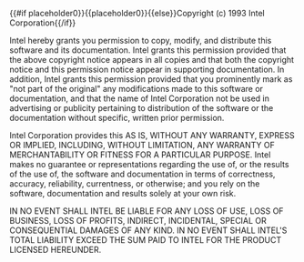 {{#if placeholder0}}{{placeholder0}}{{else}}Copyright (c) 1993 Intel Corporation{{/if}}

Intel hereby grants you permission to copy, modify, and distribute this software and its documentation. Intel grants this permission provided that the above copyright notice appears in all copies and that both the copyright notice and this permission notice appear in supporting documentation. In addition, Intel grants this permission provided that you prominently mark as &quot;not part of the original&quot; any modifications made to this software or documentation, and that the name of Intel Corporation not be used in advertising or publicity pertaining to distribution of the software or the documentation without specific, written prior permission.

Intel Corporation provides this AS IS, WITHOUT ANY WARRANTY, EXPRESS OR IMPLIED, INCLUDING, WITHOUT LIMITATION, ANY WARRANTY OF MERCHANTABILITY OR FITNESS FOR A PARTICULAR PURPOSE. Intel makes no guarantee or representations regarding the use of, or the results of the use of, the software and documentation in terms of correctness, accuracy, reliability, currentness, or otherwise; and you rely on the software, documentation and results solely at your own risk.

IN NO EVENT SHALL INTEL BE LIABLE FOR ANY LOSS OF USE, LOSS OF BUSINESS, LOSS OF PROFITS, INDIRECT, INCIDENTAL, SPECIAL OR CONSEQUENTIAL DAMAGES OF ANY KIND. IN NO EVENT SHALL INTEL'S TOTAL LIABILITY EXCEED THE SUM PAID TO INTEL FOR THE PRODUCT LICENSED HEREUNDER.